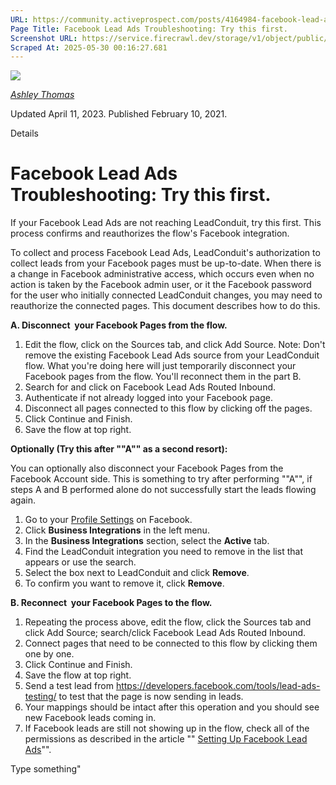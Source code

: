 ```yaml
---
URL: https://community.activeprospect.com/posts/4164984-facebook-lead-ads-troubleshooting-try-this-first
Page Title: Facebook Lead Ads Troubleshooting: Try this first.
Screenshot URL: https://service.firecrawl.dev/storage/v1/object/public/media/screenshot-fef266d5-cc21-484a-a67f-ecfa062dfa78.png
Scraped At: 2025-05-30 00:16:27.681
---
```


[![](https://content2.bloomfire.com/avatars/users/1316943/thumb/thumbnail.png?f=1612413648&Expires=1748567771&Signature=axAV0hhLiLnmzZHambvtBgO5Pyubo6LeJ7yLpJAZHkjIr8p3KMfvVATa~YUqXJG7lMyziECL9iWyw3HdWsP5heuh76Vg3xixkpxD0ZDlAgbxi-jppKa8rNZBamSvbUoCwnPed9vo2h0L0IzyPiJ0JSqo403ANGDeys-Sr2GalFqpHCj8Tsq6e4nk2lArdreHPF-rzDs6dyssWVG3MdKmkYzXfa2T3wFpkomNK9JBrSQr43wCWFnStquqeRLsf85DvsjmX~u8I~dFqccoHbUeCRcgDGvlhAiE1tBtZTa6YoA8MDlG6uJLCn0evCF9kn1br7Pnq5VW5Wao3IeuAtEDhg__&Key-Pair-Id=APKAIDFCFZ2UHE5LPIUA)](https://community.activeprospect.com/memberships/7557566-ashley-thomas)

[_Ashley Thomas_](https://community.activeprospect.com/memberships/7557566-ashley-thomas)

Updated April 11, 2023. Published February 10, 2021.

Details

# Facebook Lead Ads Troubleshooting: Try this first.

If your Facebook Lead Ads are not reaching LeadConduit, try this first. This process confirms and reauthorizes the flow's Facebook integration.

To collect and process Facebook Lead Ads, LeadConduit's authorization to collect leads from your Facebook pages must be up-to-date. When there is a change in Facebook administrative access, which occurs even when no action is taken by the Facebook admin user, or it the Facebook password for the user who initially connected LeadConduit changes, you may need to reauthorize the connected pages. This document describes how to do this.

**A. Disconnect  your Facebook Pages from the flow.**

1. Edit the flow, click on the Sources tab, and click Add Source. Note: Don't remove the existing Facebook Lead Ads source from your LeadConduit flow. What you're doing here will just temporarily disconnect your Facebook pages from the flow. You'll reconnect them in the part B.
2. Search for and click on Facebook Lead Ads Routed Inbound.
3. Authenticate if not already logged into your Facebook page.
4. Disconnect all pages connected to this flow by clicking off the pages.
5. Click Continue and Finish.
6. Save the flow at top right.

**Optionally (Try this after ""A"" as a second resort):**

You can optionally also disconnect your Facebook Pages from the Facebook Account side. This is something to try after performing ""A"", if steps A and B performed alone do not successfully start the leads flowing again.

1. Go to your [Profile Settings](https://www.facebook.com/settings) on Facebook.
2. Click **Business Integrations** in the left menu.
3. In the **Business Integrations** section, select the **Active** tab.
4. Find the LeadConduit integration you need to remove in the list that appears or use the search.
5. Select the box next to LeadConduit and click **Remove**.
6. To confirm you want to remove it, click **Remove**.

**B. Reconnect  your Facebook Pages to the flow.**

1. Repeating the process above, edit the flow, click the Sources tab and click Add Source; search/click Facebook Lead Ads Routed Inbound.
2. Connect pages that need to be connected to this flow by clicking them one by one.
3. Click Continue and Finish.
4. Save the flow at top right.
5. Send a test lead from https://developers.facebook.com/tools/lead-ads-testing/ to test that the page is now sending in leads.
6. Your mappings should be intact after this operation and you should see new Facebook leads coming in.
7. If Facebook leads are still not showing up in the flow, check all of the permissions as described in the article "" [Setting Up Facebook Lead Ads](https://community.activeprospect.com/posts/4062063-setting-up-facebook-lead-ads)"".

Type something"

